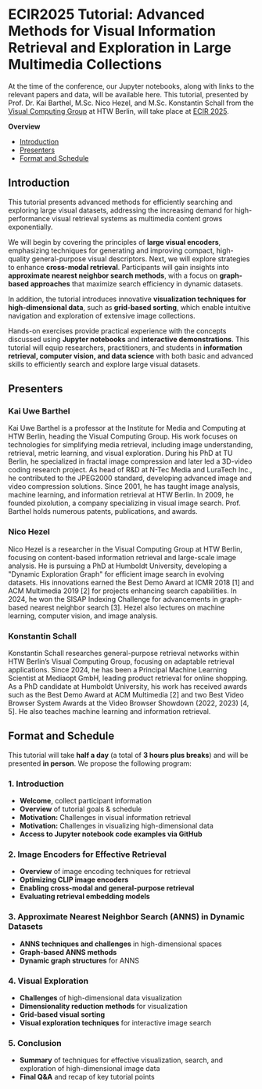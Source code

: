 # ECIR2025 Tutorial: Advanced Methods for Visual Information Retrieval and Exploration in Large Multimedia Collections

At the time of the conference, our Jupyter notebooks, along with links to the relevant papers and data, will be available here. This tutorial, presented by Prof. Dr. Kai Barthel, M.Sc. Nico Hezel, and M.Sc. Konstantin Schall from the [Visual Computing Group](https://visual-computing.com/) at HTW Berlin, will take place at [ECIR 2025](https://ecir2025.eu/).

**Overview**
- [Introduction](#introduction)
- [Presenters](#presenters)
- [Format and Schedule](#format-and-schedule)



## Introduction
This tutorial presents advanced methods for efficiently searching and exploring large visual datasets, addressing the increasing demand for high-performance visual retrieval systems as multimedia content grows exponentially.

We will begin by covering the principles of **large visual encoders**, emphasizing techniques for generating and improving compact, high-quality general-purpose visual descriptors. Next, we will explore strategies to enhance **cross-modal retrieval**. Participants will gain insights into **approximate nearest neighbor search methods**, with a focus on **graph-based approaches** that maximize search efficiency in dynamic datasets.

In addition, the tutorial introduces innovative **visualization techniques for high-dimensional data**, such as **grid-based sorting**, which enable intuitive navigation and exploration of extensive image collections.

Hands-on exercises provide practical experience with the concepts discussed using **Jupyter notebooks** and **interactive demonstrations**. This tutorial will equip researchers, practitioners, and students in **information retrieval, computer vision, and data science** with both basic and advanced skills to efficiently search and explore large visual datasets.

## **Presenters**

### **Kai Uwe Barthel**  
Kai Uwe Barthel is a professor at the Institute for Media and Computing at HTW Berlin, heading the Visual Computing Group. His work focuses on technologies for simplifying media retrieval, including image understanding, retrieval, metric learning, and visual exploration. During his PhD at TU Berlin, he specialized in fractal image compression and later led a 3D-video coding research project. As head of R&D at N-Tec Media and LuraTech Inc., he contributed to the JPEG2000 standard, developing advanced image and video compression solutions. Since 2001, he has taught image analysis, machine learning, and information retrieval at HTW Berlin. In 2009, he founded pixolution, a company specializing in visual image search. Prof. Barthel holds numerous patents, publications, and awards.

### **Nico Hezel**  
Nico Hezel is a researcher in the Visual Computing Group at HTW Berlin, focusing on content-based information retrieval and large-scale image analysis. He is pursuing a PhD at Humboldt University, developing a "Dynamic Exploration Graph" for efficient image search in evolving datasets. His innovations earned the Best Demo Award at ICMR 2018 [1] and ACM Multimedia 2019 [2] for projects enhancing search capabilities. In 2024, he won the SISAP Indexing Challenge for advancements in graph-based nearest neighbor search [3]. Hezel also lectures on machine learning, computer vision, and image analysis.

### **Konstantin Schall**  
Konstantin Schall researches general-purpose retrieval networks within HTW Berlin’s Visual Computing Group, focusing on adaptable retrieval applications. Since 2024, he has been a Principal Machine Learning Scientist at Mediaopt GmbH, leading product retrieval for online shopping. As a PhD candidate at Humboldt University, his work has received awards such as the Best Demo Award at ACM Multimedia [2] and two Best Video Browser System Awards at the Video Browser Showdown (2022, 2023) [4, 5]. He also teaches machine learning and information retrieval.



## Format and Schedule

This tutorial will take **half a day** (a total of **3 hours plus breaks**) and will be presented **in person**. We propose the following program:

### 1. Introduction
- **Welcome**, collect participant information  
- **Overview** of tutorial goals & schedule  
- **Motivation:** Challenges in visual information retrieval  
- **Motivation:** Challenges in visualizing high-dimensional data  
- **Access to Jupyter notebook code examples via GitHub**  

### 2. Image Encoders for Effective Retrieval
- **Overview** of image encoding techniques for retrieval  
- **Optimizing CLIP image encoders**  
- **Enabling cross-modal and general-purpose retrieval**  
- **Evaluating retrieval embedding models**  

### 3. Approximate Nearest Neighbor Search (ANNS) in Dynamic Datasets
- **ANNS techniques and challenges** in high-dimensional spaces  
- **Graph-based ANNS methods**  
- **Dynamic graph structures** for ANNS  

### 4. Visual Exploration
- **Challenges** of high-dimensional data visualization  
- **Dimensionality reduction methods** for visualization  
- **Grid-based visual sorting**  
- **Visual exploration techniques** for interactive image search  

### 5. Conclusion
- **Summary** of techniques for effective visualization, search, and exploration of high-dimensional image data  
- **Final Q&A** and recap of key tutorial points  
